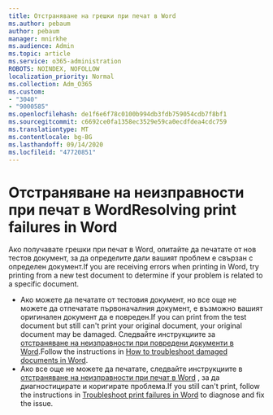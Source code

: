 ```yaml
---
title: Отстраняване на грешки при печат в Word
ms.author: pebaum
author: pebaum
manager: mnirkhe
ms.audience: Admin
ms.topic: article
ms.service: o365-administration
ROBOTS: NOINDEX, NOFOLLOW
localization_priority: Normal
ms.collection: Adm_O365
ms.custom:
- "3040"
- "9000585"
ms.openlocfilehash: de1f6e6f78c0100b994db3fdb759054cdb7f8bf1
ms.sourcegitcommit: c6692ce0fa1358ec3529e59ca0ecdfdea4cdc759
ms.translationtype: MT
ms.contentlocale: bg-BG
ms.lasthandoff: 09/14/2020
ms.locfileid: "47720851"
---
```

# <a name="resolving-print-failures-in-word"></a><span data-ttu-id="fc89a-102">Отстраняване на неизправности при печат в Word</span><span class="sxs-lookup"><span data-stu-id="fc89a-102">Resolving print failures in Word</span></span>

<span data-ttu-id="fc89a-103">Ако получавате грешки при печат в Word, опитайте да печатате от нов тестов документ, за да определите дали вашият проблем е свързан с определен документ.</span><span class="sxs-lookup"><span data-stu-id="fc89a-103">If you are receiving errors when printing in Word, try printing from a new test document to determine if your problem is related to a specific document.</span></span>

- <span data-ttu-id="fc89a-104">Ако можете да печатате от тестовия документ, но все още не можете да отпечатате първоначалния документ, е възможно вашият оригинален документ да е повреден.</span><span class="sxs-lookup"><span data-stu-id="fc89a-104">If you can print from the test document but still can't print your original document, your original document may be damaged.</span></span> <span data-ttu-id="fc89a-105">Следвайте инструкциите за [отстраняване на неизправности при повредени документи в Word](https://docs.microsoft.com/office/troubleshoot/word/damaged-documents-in-word#update-microsoft-office-and-windows).</span><span class="sxs-lookup"><span data-stu-id="fc89a-105">Follow the instructions in [How to troubleshoot damaged documents in Word](https://docs.microsoft.com/office/troubleshoot/word/damaged-documents-in-word#update-microsoft-office-and-windows).</span></span>
- <span data-ttu-id="fc89a-106">Ако все още не можете да печатате, следвайте инструкциите в [отстраняване на неизправности при печат в Word](https://docs.microsoft.com/office/troubleshoot/word/print-failures-in-word) , за да диагностицирате и коригирате проблема.</span><span class="sxs-lookup"><span data-stu-id="fc89a-106">If you still can't print, follow the instructions in [Troubleshoot print failures in Word](https://docs.microsoft.com/office/troubleshoot/word/print-failures-in-word) to diagnose and fix the issue.</span></span>